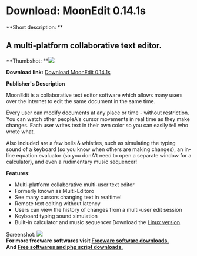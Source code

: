 # Download: MoonEdit 0.14.1s

**Short description: **

## A multi-platform collaborative text editor.

  
**Thumbshot: **![](http://www.freewarefiles.com/screenshot/moonedit_md.gif)   
  
**Download link:** [Download MoonEdit 0.14.1s](http://freesoftwares.boysofts.com/MoonEdit-s_program_20979.html)  
  

**Publisher's Description**  
  

MoonEdit is a collaborative text editor software which allows many users over
the internet to edit the same document in the same time.

Every user can modify documents at any place or time - without restriction.
You can watch other peopleA's cursor movements in real time as they make
changes. Each user writes text in their own color so you can easily tell who
wrote what.

Also included are a few bells & whistles, such as simulating the typing sound
of a keyboard (so you know when others are making changes), an in-line
equation evaluator (so you donA't need to open a separate window for a
calculator), and even a rudimentary music sequencer!

**Features:**

  * Multi-platform collaborative multi-user text editor 
  * Formerly known as Multi-Editoro 
  * See many cursors changing text in realtime! 
  * Remote text editing without latency 
  * Users can view the history of changes from a multi-user edit session 
  * Keyboard typing sound simulation 
  * Built-in calculator and music sequencer 
Download the [Linux version](http://moonedit.com/down.htm).

  
  
Screenshot: ![](http://www.freewarefiles.com/screenshot/moonedit.gif)  
**For more freeware softwares visit [Freeware software downloads.](http://freesoftwares.boysofts.com/)**   
**And [Free softwares and php script downloads.](http://www.boysofts.com/)**

